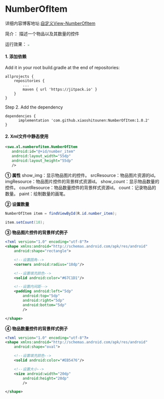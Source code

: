 # NumberOfItem

详细内容博客地址:[自定义View-NumberOfItem](https://fanandjiu.com/%E8%87%AA%E5%AE%9A%E4%B9%89View-NumberOfItem/#more)

简介：
描述一个物品以及其数量的控件

运行效果：
<img src="https://android-1300729795.cos.ap-chengdu.myqcloud.com/project/Self_View/NumberOfItem/number_of_item.jpg" style="zoom: 33%;" />

#### 1. 添加依赖

Add it in your root build.gradle at the end of repositories:
~~~
allprojects {
	repositories {
		...
		maven { url 'https://jitpack.io' }
	}
}
~~~
Step 2. Add the dependency
~~~
dependencies {
	  implementation 'com.github.xiaoshitounen:NumberOfItem:1.0.2'
}
~~~

#### 2. Xml文件中静态使用

~~~xml
<swu.xl.numberofitem.NumberOfItem
   android:id="@+id/number_item"
   android:layout_width="55dp"
   android:layout_height="55dp"
   />
~~~

**① 属性**
show_img：显示物品图片的控件。
srcResource：物品图片资源的id。
imgResource：物品图片控件的背景样式资源id。
show_count：显示物品数量的控件。
countResource：物品数量控件的背景样式资源id。
count：记录物品的数量。
paint：绘制数量的画笔。

**② 设置数量**
~~~java
NumberOfItem item = findViewById(R.id.number_item);
        
item.setCount(10);
~~~

**③ 物品图片控件的背景样式例子**
~~~xml
<?xml version="1.0" encoding="utf-8"?>
<shape xmlns:android="http://schemas.android.com/apk/res/android"
    android:shape="rectangle">

    <!--设置圆角-->
    <corners android:radius="18dp"/>

    <!--设置填充颜色-->
    <solid android:color="#67C1D1"/>

    <!--设置内间距-->
    <padding android:left="5dp"
        android:top="5dp"
        android:right="5dp"
        android:bottom="5dp"
        />

</shape>
~~~


**④ 物品数量控件的背景样式例子**
~~~xml
<?xml version="1.0" encoding="utf-8"?>
<shape xmlns:android="http://schemas.android.com/apk/res/android"
    android:shape="oval">

    <!--设置填充颜色-->
    <solid android:color="#EB5476"/>

    <!--设置大小-->
    <size android:width="20dp"
        android:height="20dp"
        />

</shape>
~~~
